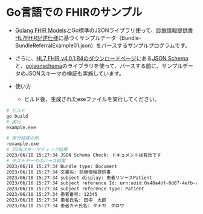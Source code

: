 # Go言語での FHIRのサンプル

- [Golang FHIR Models](https://github.com/samply/golang-fhir-models)とGo標準のJSONライブラリ使って、[診療情報提供書HL7FHIR記述仕様](https://std.jpfhir.jp/)に基づくサンプルデータ（Bundle-BundleReferralExample01.json）をパースするサンプルプログラムです。
- さらに、[HL7 FHIR v4.0.1:R4のダウンロードページ](https://hl7.org/fhir/R4/downloads.html)にある[JSON Schema](https://hl7.org/fhir/R4/fhir.schema.json.zip)と、[gojsonschema](https://github.com/xeipuuv/gojsonschema)のライブラリを使って、パースする前に、サンプルデータのJSONスキーマの検証も実施しています。

- 使い方
    - ビルド後、生成されたexeファイルを実行してください。
```sh
# ビルド
go build
# 実行
example.exe
```

```sh
# 実行結果の例
>example.exe
# JSONスキーマチェック結果
2023/06/10 15:27:34 JSON Schema Check: ドキュメントは有効です
# テストデータのパース結果
2023/06/10 15:27:34 Bundle type: Document
2023/06/10 15:27:34 文書名: 診療情報提供書
2023/06/10 15:27:34 subject display: 患者リソースPatient
2023/06/10 15:27:34 subject reference Id: urn:uuid:0a48a4bf-0d87-4efb-aafd-d45e0842a4dd
2023/06/10 15:27:34 subject reference type: Patient
2023/06/10 15:27:34 患者番号: 12345
2023/06/10 15:27:34 患者氏名: 田中　太郎
2023/06/10 15:27:34 患者カナ氏名: タナカ　タロウ
```